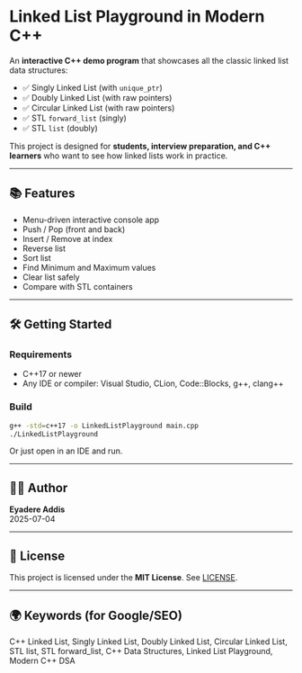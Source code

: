 # Linked List Playground in Modern C++

An **interactive C++ demo program** that showcases all the classic linked list data structures:

- ✅ Singly Linked List (with `unique_ptr`)
- ✅ Doubly Linked List (with raw pointers)
- ✅ Circular Linked List (with raw pointers)
- ✅ STL `forward_list` (singly)
- ✅ STL `list` (doubly)

This project is designed for **students, interview preparation, and C++ learners** who want to see how linked lists work in practice.

---

## 📚 Features
- Menu-driven interactive console app
- Push / Pop (front and back)
- Insert / Remove at index
- Reverse list
- Sort list
- Find Minimum and Maximum values
- Clear list safely
- Compare with STL containers

---

## 🛠️ Getting Started

### Requirements
- C++17 or newer
- Any IDE or compiler: Visual Studio, CLion, Code::Blocks, g++, clang++

### Build
```bash
g++ -std=c++17 -o LinkedListPlayground main.cpp
./LinkedListPlayground
```

Or just open in an IDE and run.

---

## 👨‍💻 Author
**Eyadere Addis**  
2025-07-04

---

## 📜 License
This project is licensed under the **MIT License**. See [LICENSE](LICENSE).

---

## 🌍 Keywords (for Google/SEO)
C++ Linked List, Singly Linked List, Doubly Linked List, Circular Linked List, STL list, STL forward_list, C++ Data Structures, Linked List Playground, Modern C++ DSA
